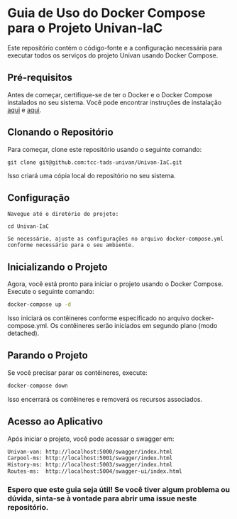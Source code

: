 # Guia de Uso do Docker Compose para o Projeto Univan-IaC

Este repositório contém o código-fonte e a configuração necessária para executar todos os serviços do projeto Univan usando Docker Compose.

## Pré-requisitos

Antes de começar, certifique-se de ter o Docker e o Docker Compose instalados no seu sistema. Você pode encontrar instruções de instalação [aqui](https://docs.docker.com/get-docker/) e [aqui](https://docs.docker.com/compose/install/).

## Clonando o Repositório

Para começar, clone este repositório usando o seguinte comando:

```
git clone git@github.com:tcc-tads-univan/Univan-IaC.git
```

Isso criará uma cópia local do repositório no seu sistema.

## Configuração

    Navegue até o diretório do projeto:
```
cd Univan-IaC
```
    Se necessário, ajuste as configurações no arquivo docker-compose.yml conforme necessário para o seu ambiente.

## Inicializando o Projeto

Agora, você está pronto para iniciar o projeto usando o Docker Compose. Execute o seguinte comando:

```bash
docker-compose up -d
```
Isso iniciará os contêineres conforme especificado no arquivo docker-compose.yml. Os contêineres serão iniciados em segundo plano (modo detached).

## Parando o Projeto

Se você precisar parar os contêineres, execute:

```bash
docker-compose down
```
Isso encerrará os contêineres e removerá os recursos associados.


## Acesso ao Aplicativo

Após iniciar o projeto, você pode acessar o swagger em: 

```bash
Univan-van: http://localhost:5000/swagger/index.html
Carpool-ms: http://localhost:5001/swagger/index.html
History-ms: http://localhost:5003/swagger/index.html
Routes-ms:  http://localhost:5004/swagger-ui/index.html
```
### Espero que este guia seja útil! Se você tiver algum problema ou dúvida, sinta-se à vontade para abrir uma issue neste repositório.

